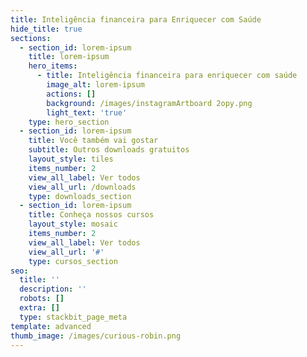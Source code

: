 ```yaml
---
title: Inteligência financeira para Enriquecer com Saúde
hide_title: true
sections:
  - section_id: lorem-ipsum
    title: lorem-ipsum
    hero_items:
      - title: Inteligência financeira para enriquecer com saúde
        image_alt: lorem-ipsum
        actions: []
        background: /images/instagramArtboard 2opy.png
        light_text: 'true'
    type: hero_section
  - section_id: lorem-ipsum
    title: Você também vai gostar
    subtitle: Outros downloads gratuitos
    layout_style: tiles
    items_number: 2
    view_all_label: Ver todos
    view_all_url: /downloads
    type: downloads_section
  - section_id: lorem-ipsum
    title: Conheça nossos cursos
    layout_style: mosaic
    items_number: 2
    view_all_label: Ver todos
    view_all_url: '#'
    type: cursos_section
seo:
  title: ''
  description: ''
  robots: []
  extra: []
  type: stackbit_page_meta
template: advanced
thumb_image: /images/curious-robin.png
---
```

